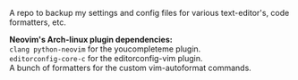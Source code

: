 A repo to backup my settings and config files for various text-editor's, code formatters, etc.

**Neovim's Arch-linux plugin dependencies:**\
`clang python-neovim` for the youcompleteme plugin.\
`editorconfig-core-c` for the editorconfig-vim plugin.\
A bunch of formatters for the custom vim-autoformat commands.
